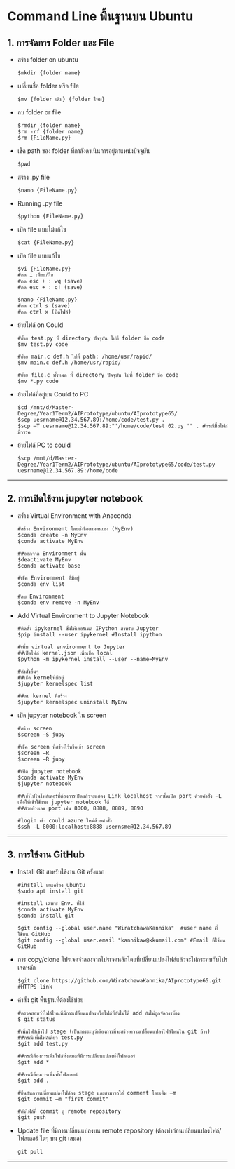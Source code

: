 # **Command Line พื้นฐานบน Ubuntu**


## 1. การจัดการ Folder และ File

- สร้าง folder on ubuntu

    ```
    $mkdir {folder name}
    ```
    
- เปลี่ยนชื่อ folder หรือ file

    ```
    $mv {folder เดิม} {folder ใหม่}
    ```

- ลบ folder or file

    ```
    $rmdir {folder name}
    $rm -rf {folder name}
    $rm {FileName.py}
    ```
- เช็ค path ของ folder ที่กาลังดาเนินการอยู่ตาแหน่งปัจจุบัน

    ```
    $pwd
    ```
- สร้าง .py file

    ```
    $nano {FileName.py}
    ```

- Running .py file

    ```
    $python {FileName.py}
    ```

- เปิด file แบบไม่แก้ไข

    ```
    $cat {FileName.py}
    ```

- เปิด file แบบแก้ไข

    ```
    $vi {FileName.py}
    #กด i เพื่อแก้ไข
    #กด esc + : wq (save)
    #กด esc + : q! (save)

    $nano {FileName.py}
    #กด ctrl s (save)
    #กด ctrl x (ปิดไฟล์)
    ```
- ย้ายไฟล์ on Could

    ```
    #ย้ำย test.py ที่ directory ปัจจุบัน ไปที่ folder ชื่อ code
    $mv test.py code

    #ย้ำย main.c def.h ไปที่ path: /home/usr/rapid/
    $mv main.c def.h /home/usr/rapid/

    #ย้ำย file.c ทั้งหมด ที่ directory ปัจจุบัน ไปที่ folder ชื่อ code
    $mv *.py code
    ```

- ย้ายไฟล์ที่อยู่บน Could to PC 

    ```
   $cd /mnt/d/Master-Degree/Year1Term2/AIPrototype/ubuntu/AIprototype65/
   $scp uesrname@12.34.567.89:/home/code/test.py .
   $scp –T uesrname@12.34.567.89:"'/home/code/test 02.py '" . #กรณีชื่อไฟล์มีวรรค
    ```

- ย้ายไฟล์ PC to could

  ```
  $scp /mnt/d/Master-Degree/Year1Term2/AIPrototype/ubuntu/AIprototype65/code/test.py uesrname@12.34.567.89:/home/code
  ```

---

## 2. การเปิดใช้งาน jupyter notebook ##

- สร้ำง Virtual Environment with Anaconda

    ```
    #สร้าง Environment โดยตั้งชื่อตามตนเอง (MyEnv)
    $conda create -n MyEnv
    $conda activate MyEnv

    ##ออกจาก Environment นั้น
    $deactivate MyEnv 
    $conda activate base 

    #เช็ค Environment ที่มีอยู่
    $conda env list

    #ลบ Environment
    $conda env remove -n MyEnv
    ```

- Add Virtual Environment to Jupyter Notebook

    ```
    #ติดตั้ง ipykernel ซึ่งให้เคอร์เนล IPython สาหรับ Jupyter
    $pip install --user ipykernel #Install ipython

    #เพิ่ม virtual environment to Jupyter 
    ##เปิดไฟล์ kernel.json เพื่อเช็ค local
    $python -m ipykernel install --user --name=MyEnv
    
    #คำสั่งอื่นๆ
    ##เช็ค kernelที่มีอยู่
    $jupyter kernelspec list 

    ##ลบ kernel ที่สร้าง
    $jupyter kernelspec uninstall MyEnv
    ```

- เปิด jupyter notebook ใน screen

    ```
    #สร้าง screen
    $screen –S jupy 

    #เช็ค screen ที่สร้ำงไว้หรือเข้า screen
    $screen –R
    $screen –R jupy 

    #เปิด jupyter notebook
    $conda activate MyEnv
    $jupyter notebook

    ##เข้ำไปในโฟล์เดอร์ที่ต้องการเปิดแล้วจะแสดง Link localhost จากนั้นเปิด port ด้วยคำสั่ง -L เพื่อให้เข้าใช้งาน jupyter notebook ได้ 
    ##ตัวอย้างเลข port เช่น 8000, 8888, 8889, 8890 

    #login เข้า could azure ใหม่ด้วยคำสั่ง
    $ssh -L 8000:localhost:8888 usernsme@12.34.567.89
    ```

---

## 3. การใช้งาน GitHub ##

- Install Git สาหรับใช้งาน Git ครั้งแรก

    ```
    #install บนเครื่อง ubuntu 
    $sudo apt install git  

    #install เฉพาะ Env. ที่ใช้
    $conda activate MyEnv
    $conda install git

    $git config --global user.name "WiratchawaKannika"  #user name ที่ใช้บน GitHub
    $git config --global user.email "kannikaw@kkumail.com" #Email ที่ใช้บน GitHub
    ``` 

- การ copy/clone โปรเจคจำลองจากโปรเจคหลักโดยที่เปลี่ยนแปลงไฟล์แล้วจะไม่กระทบกับโปรเจคหลัก 

    ```
    $git clone https://github.com/WiratchawaKannika/AIprototype65.git #HTTPS link
    ```

- คำสั่ง git พื้นฐานที่ต้องใช้บ่อย

    ```
    #ตรวจสอบว่าไฟล์ไหนที่มีการเปลี่ยนแปลงหรือไฟล์ที่ยังไม่ได้ add ยังไม่ถูกจัดการบ้าง
    $ git status

    #เพิ่มไฟล์เข้าไป stage (เป็นการระบุว่าต้องการที่จะสร้างความเปลี่ยนแปลงไฟล์ไหนใน git บ้าง)
    ##กรณีเพิ่มไฟล์เดียว test.py
    $git add test.py 

    ##กรณีต้องการเพิ่มไฟล์ทั้งหมดที่มีการเปลี่ยนแปลงทั้งโฟลเดอร์
    $git add *      

    ##กรณีต้องการเพิ่มทั้งโฟลเดอร์
    $git add . 

    #ยืนยันการเปลี่ยนแปลงไฟล์ลง stage และสามารถใส่ comment โดยเติม –m
    $git commit –m "first commit"

    #ส่งไฟล์ที่ commit สู่ remote repository
    $git push
    ```

- Update file ที่มีการเปลี่ยนแปลงบน remote repository (ต้องทำก่อนเปลี่ยนแปลงไฟล์/โฟลเดอร์ ใดๆ บน git เสมอ)

    ```
    git pull
    ```

---



